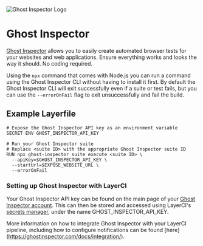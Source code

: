 ![Ghost Inspector Logo](/docs/resources/ghost_inspector_logo.svg)

# Ghost Inspector

[Ghost Inspector](https://ghostinspector.com/) allows you to easily create automated browser tests for your websites and web applications. Ensure everything works and looks the way it should. No coding required. 

Using the `npx` command that comes with Node.js you can run a command using the Ghost Inspector CLI without having to install it first. By default the Ghost Inspector CLI will exit successfully even if a suite or test fails, but you can use the `--errorOnFail` flag to exit unsuccessfully and fail the build.

## Example Layerfile

```
# Expose the Ghost Inspector API key as an environment variable
SECRET ENV GHOST_INSPECTOR_API_KEY

# Run your Ghost Inspector suite
# Replace <suite ID> with the appropriate Ghost Inspector suite ID
RUN npx ghost-inspector suite execute <suite ID> \
  --apiKey=$GHOST_INSPECTOR_API_KEY \
  --startUrl=$EXPOSE_WEBSITE_URL \
  --errorOnFail
```

### Setting up Ghost Inspector with LayerCI

Your Ghost Inspector API key can be found on the main page of your [Ghost Inspector account](https://app.ghostinspector.com/account). This can then be stored and accessed using LayerCI's [secrets manager](https://layerci.com/docs/layerfile-reference/secret-env), under the name GHOST_INSPECTOR_API_KEY.

More information on how to integrate Ghost Inspector with your LayerCI pipeline, including how to configure notifications can be found [here] (https://ghostinspector.com/docs/integration/).
